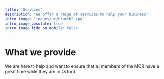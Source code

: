```yaml
---
title: 'Services'
description: 'We offer a range of services to help your business'
intro_image: "images/nc/brunch2.jpg"
intro_image_absolute: true
intro_image_hide_on_mobile: false
---
```


# What we provide

We are here to help and want to ensure that all members of the MCR have a great time while they are in Oxford. 
